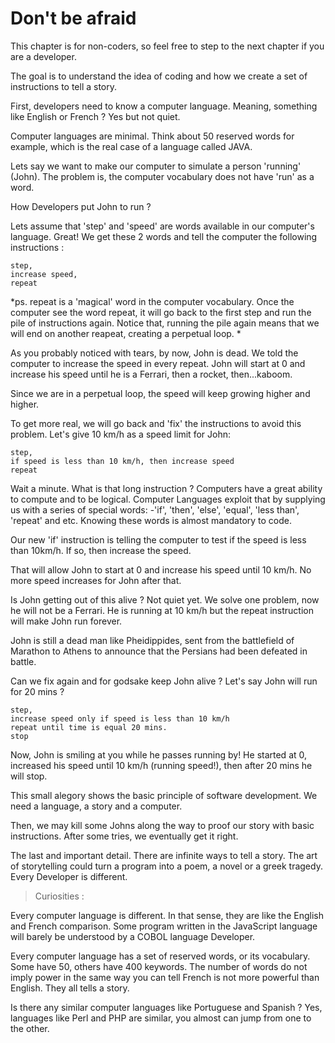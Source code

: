 # Don't be afraid

This chapter is for non-coders, so feel free to step to the next chapter if you are a developer. 

The goal is to understand the idea of coding and how we create a set of instructions to tell a story.   

First, developers need to know a computer language. Meaning, something like English or French ? Yes but not quiet. 

Computer languages are minimal. Think about 50 reserved words for example, which is the real case of a language called JAVA. 

Lets say we want to make our computer to simulate a person 'running' (John).  The problem is, the computer vocabulary does not have 'run' as a word. 

How Developers put John to run ? 

Lets assume that 'step' and 'speed' are words available in our computer's language. Great! We get these 2 words and tell the computer the following instructions : 

```
step,
increase speed,
repeat           
```
*ps. repeat is a 'magical' word in the computer vocabulary. Once the computer see the word repeat, it will go back to the first step and run the pile of instructions again. Notice that, running the pile again means that we will end on another reapeat, creating a perpetual loop. *

As you probably noticed with tears, by now, John is dead. We told the computer to increase the speed in every repeat. John will start at 0 and increase his speed until he is a Ferrari, then a rocket, then...kaboom.

Since we are in a perpetual loop, the speed will keep growing higher and higher. 

To get more real, we will go back and 'fix' the instructions to avoid this problem. Let's give 10 km/h as a speed limit for John: 

```
step,
if speed is less than 10 km/h, then increase speed  
repeat 
```

Wait a minute. What is that long instruction ? Computers have a great ability to compute and to be logical. Computer Languages exploit that by supplying us with a series of special words: 
-'if', 'then', 'else', 'equal', 'less than', 'repeat' and etc. 
Knowing these words is almost mandatory to code. 

Our new 'if' instruction is telling the computer to test if the speed is less than 10km/h. If so, then increase the speed.   

That will allow John to start at 0 and increase his speed until 10 km/h.  No more speed increases for John after that. 

Is John getting out of this alive ? Not quiet yet. We solve one problem, now he will not be a Ferrari. He is running at 10 km/h but the repeat instruction will make John run forever.  

John is still a dead man like Pheidippides, sent from the battlefield of Marathon to Athens to announce that the Persians had been defeated in battle.

Can we fix again and for godsake keep John alive ? Let's say John will run for 20 mins ? 

```
step,
increase speed only if speed is less than 10 km/h 
repeat until time is equal 20 mins. 
stop
```

Now, John is smiling at you while he passes running by! He started at 0, increased his speed until 10 km/h (running speed!), then after 20 mins he will stop. 

This small alegory shows the basic principle of software development. We need a language, a story and a computer. 

Then, we may kill some Johns along the way to proof our story with basic instructions.  After some tries, we eventually get it right.  

The last and important detail. There are infinite ways to tell a story. The art of storytelling could turn a program into a poem,  a novel or a greek tragedy. Every Developer is different. 



> Curiosities :

Every computer language is different. In that sense, they are like the English and French comparison. Some program written in the JavaScript language will barely be understood by a COBOL language Developer.  

Every computer language has a set of reserved words, or its vocabulary. Some have 50, others have 400 keywords. The number of words do not imply power in the same way you can tell French is not more powerful than English. They all tells a story. 

Is there any similar computer languages like Portuguese and Spanish ? Yes, languages like Perl and PHP are similar, you almost can jump from one to the other. 




